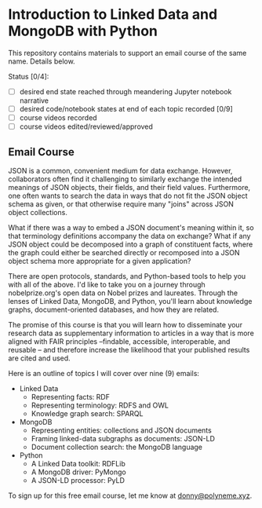 # Introduction to Linked Data and MongoDB with Python

This repository contains materials to support an email course of the same name. Details below.

Status [0/4]:
- [ ] desired end state reached through meandering Jupyter notebook narrative
- [ ] desired code/notebook states at end of each topic recorded [0/9]
- [ ] course videos recorded
- [ ] course videos edited/reviewed/approved

## Email Course

JSON is a common, convenient medium for data exchange. However, collaborators often find it challenging to similarly exchange the intended meanings of JSON objects, their fields, and their field values. Furthermore, one often wants to search the data in ways that do not fit the JSON object schema as given, or that otherwise require many "joins" across JSON object collections.

What if there was a way to embed a JSON document's meaning within it, so that terminology definitions accompany the data on exchange? What if any JSON object could be decomposed into a graph of constituent facts, where the graph could either be searched directly or recomposed into a JSON object schema more appropriate for a given application?

There are open protocols, standards, and Python-based tools to help you with all of the above. I'd like to take you on a journey through nobelprize.org's open data on Nobel prizes and laureates. Through the lenses of Linked Data, MongoDB, and Python, you'll learn about knowledge graphs, document-oriented databases, and how they are related.

The promise of this course is that you will learn how to disseminate your research data as supplementary information to articles in a way that is more aligned with FAIR principles –findable, accessible, interoperable, and reusable – and therefore increase the likelihood that your published results are cited and used.

Here is an outline of topics I will cover over nine (9) emails:

- Linked Data
    - Representing facts: RDF
    - Representing terminology: RDFS and OWL
    - Knowledge graph search: SPARQL
- MongoDB
    - Representing entities: collections and JSON documents
    - Framing linked-data subgraphs as documents: JSON-LD
    - Document collection search: the MongoDB language
- Python
    - A Linked Data toolkit: RDFLib
    - A MongoDB driver: PyMongo
    - A JSON-LD processor: PyLD

To sign up for this free email course, let me know at donny@polyneme.xyz.
